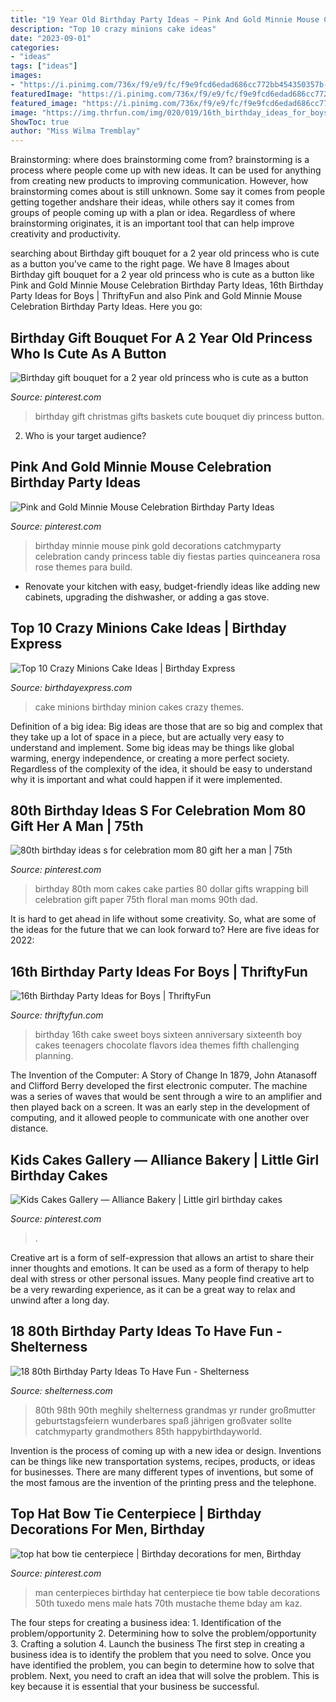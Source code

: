 ```yaml
---
title: "19 Year Old Birthday Party Ideas ~ Pink And Gold Minnie Mouse Celebration Birthday Party Ideas"
description: "Top 10 crazy minions cake ideas"
date: "2023-09-01"
categories:
- "ideas"
tags: ["ideas"]
images:
- "https://i.pinimg.com/736x/f9/e9/fc/f9e9fcd6edad686cc772bb454350357b--little-man-top-hats.jpg"
featuredImage: "https://i.pinimg.com/736x/f9/e9/fc/f9e9fcd6edad686cc772bb454350357b--little-man-top-hats.jpg"
featured_image: "https://i.pinimg.com/736x/f9/e9/fc/f9e9fcd6edad686cc772bb454350357b--little-man-top-hats.jpg"
image: "https://img.thrfun.com/img/020/019/16th_birthday_ideas_for_boys_l3.jpg"
ShowToc: true
author: "Miss Wilma Tremblay"
---
```



Brainstorming: where does brainstorming come from?
brainstorming is a process where people come up with new ideas. It can be used for anything from creating new products to improving communication. However, how brainstorming comes about is still unknown. Some say it comes from people getting together andshare their ideas, while others say it comes from groups of people coming up with a plan or idea. Regardless of where brainstorming originates, it is an important tool that can help improve creativity and productivity.

	

		
searching about Birthday gift bouquet for a 2 year old princess who is cute as a button you've came to the right page. We have 8 Images about Birthday gift bouquet for a 2 year old princess who is cute as a button like Pink and Gold Minnie Mouse Celebration Birthday Party Ideas, 16th Birthday Party Ideas for Boys | ThriftyFun and also Pink and Gold Minnie Mouse Celebration Birthday Party Ideas. Here you go:
		
    
## Birthday Gift Bouquet For A 2 Year Old Princess Who Is Cute As A Button

<img loading=lazy src="https://i.pinimg.com/736x/78/46/38/78463874e0def440f426022279d5d7ad--gift-bouquet-girl-birthday.jpg" onerror="this.onerror=null;this.src='https://tse1.mm.bing.net/th?id=OIP.DJpPoOgI1dr3l5CyoXd87wDYEg&amp;pid=15.1';" alt="Birthday gift bouquet for a 2 year old princess who is cute as a button">

_Source: pinterest.com_

>birthday gift christmas gifts baskets cute bouquet diy princess button. 

	

2. Who is your target audience?

    
## Pink And Gold Minnie Mouse Celebration Birthday Party Ideas

<img loading=lazy src="https://i.pinimg.com/736x/ae/d2/7d/aed27dce6f3718376e6a0170399c615e--birthday-party-ideas-princess-decorations.jpg?b=t" onerror="this.onerror=null;this.src='https://tse4.mm.bing.net/th?id=OIP.Roby16mun7X8AskRigoSnAHaKE&amp;pid=15.1';" alt="Pink and Gold Minnie Mouse Celebration Birthday Party Ideas">

_Source: pinterest.com_

>birthday minnie mouse pink gold decorations catchmyparty celebration candy princess table diy fiestas parties quinceanera rosa rose themes para build. 

	

- Renovate your kitchen with easy, budget-friendly ideas like adding new cabinets, upgrading the dishwasher, or adding a gas stove.

    
## Top 10 Crazy Minions Cake Ideas | Birthday Express

<img loading=lazy src="http://www.birthdayexpress.com/partyideas/wp-content/uploads/2015/07/Minions-Cake-10.jpg" onerror="this.onerror=null;this.src='https://tse4.mm.bing.net/th?id=OIP.XxuPTZi7wbSN-aPvUa9HOAHaLH&amp;pid=15.1';" alt="Top 10 Crazy Minions Cake Ideas | Birthday Express">

_Source: birthdayexpress.com_

>cake minions birthday minion cakes crazy themes. 

	

Definition of a big idea:
Big ideas are those that are so big and complex that they take up a lot of space in a piece, but are actually very easy to understand and implement. Some big ideas may be things like global warming, energy independence, or creating a more perfect society. Regardless of the complexity of the idea, it should be easy to understand why it is important and what could happen if it were implemented.

    
## 80th Birthday Ideas S For Celebration Mom 80 Gift Her A Man | 75th

<img loading=lazy src="https://i.pinimg.com/736x/15/dc/48/15dc48c0b543bae562a8b5d432dcf77f.jpg" onerror="this.onerror=null;this.src='https://tse3.mm.bing.net/th?id=OIP.VTqj04w7WVhKfzRG0eKp8wHaJ3&amp;pid=15.1';" alt="80th birthday ideas s for celebration mom 80 gift her a man | 75th">

_Source: pinterest.com_

>birthday 80th mom cakes cake parties 80 dollar gifts wrapping bill celebration gift paper 75th floral man moms 90th dad. 

	

It is hard to get ahead in life without some creativity. So, what are some of the ideas for the future that we can look forward to? Here are five ideas for 2022: 

    
## 16th Birthday Party Ideas For Boys | ThriftyFun

<img loading=lazy src="https://img.thrfun.com/img/020/019/16th_birthday_ideas_for_boys_l3.jpg" onerror="this.onerror=null;this.src='https://tse3.mm.bing.net/th?id=OIP.hryw5Y6wYARRUn4f48EyRQHaLG&amp;pid=15.1';" alt="16th Birthday Party Ideas for Boys | ThriftyFun">

_Source: thriftyfun.com_

>birthday 16th cake sweet boys sixteen anniversary sixteenth boy cakes teenagers chocolate flavors idea themes fifth challenging planning. 

	

The Invention of the Computer: A Story of Change
In 1879, John Atanasoff and Clifford Berry developed the first electronic computer. The machine was a series of waves that would be sent through a wire to an amplifier and then played back on a screen. It was an early step in the development of computing, and it allowed people to communicate with one another over distance.

    
## Kids Cakes Gallery — Alliance Bakery | Little Girl Birthday Cakes

<img loading=lazy src="https://i.pinimg.com/736x/0e/be/18/0ebe182165ab9094cc20c99347e2c809.jpg" onerror="this.onerror=null;this.src='https://tse1.mm.bing.net/th?id=OIP.ED0XI-uOUyHiKYHkUwPwdAHaLH&amp;pid=15.1';" alt="Kids Cakes Gallery — Alliance Bakery | Little girl birthday cakes">

_Source: pinterest.com_

>. 

	

Creative art is a form of self-expression that allows an artist to share their inner thoughts and emotions. It can be used as a form of therapy to help deal with stress or other personal issues. Many people find creative art to be a very rewarding experience, as it can be a great way to relax and unwind after a long day.

    
## 18 80th Birthday Party Ideas To Have Fun - Shelterness

<img loading=lazy src="https://i.shelterness.com/2017/02/09-cool-black-white-and-yellow-chevron-dessert-table-decor.jpg" onerror="this.onerror=null;this.src='https://tse2.mm.bing.net/th?id=OIP.vEmuYWyD1HisxW1NwGdofQHaFu&amp;pid=15.1';" alt="18 80th Birthday Party Ideas To Have Fun - Shelterness">

_Source: shelterness.com_

>80th 98th 90th meghily shelterness grandmas yr runder großmutter geburtstagsfeiern wunderbares spaß jährigen großvater sollte catchmyparty grandmothers 85th happybirthdayworld. 

	

Invention is the process of coming up with a new idea or design. Inventions can be things like new transportation systems, recipes, products, or ideas for businesses. There are many different types of inventions, but some of the most famous are the invention of the printing press and the telephone.

    
## Top Hat Bow Tie Centerpiece | Birthday Decorations For Men, Birthday

<img loading=lazy src="https://i.pinimg.com/736x/f9/e9/fc/f9e9fcd6edad686cc772bb454350357b--little-man-top-hats.jpg" onerror="this.onerror=null;this.src='https://tse2.mm.bing.net/th?id=OIP.zxLfZHJ637g9WT0TO-6XVwHaNK&amp;pid=15.1';" alt="top hat bow tie centerpiece | Birthday decorations for men, Birthday">

_Source: pinterest.com_

>man centerpieces birthday hat centerpiece tie bow table decorations 50th tuxedo mens male hats 70th mustache theme bday am kaz. 

	

The four steps for creating a business idea: 1. Identification of the problem/opportunity 2. Determining how to solve the problem/opportunity 3. Crafting a solution 4. Launch the business
The first step in creating a business idea is to identify the problem that you need to solve. Once you have identified the problem, you can begin to determine how to solve that problem. Next, you need to craft an idea that will solve the problem. This is key because it is essential that your business be successful.

